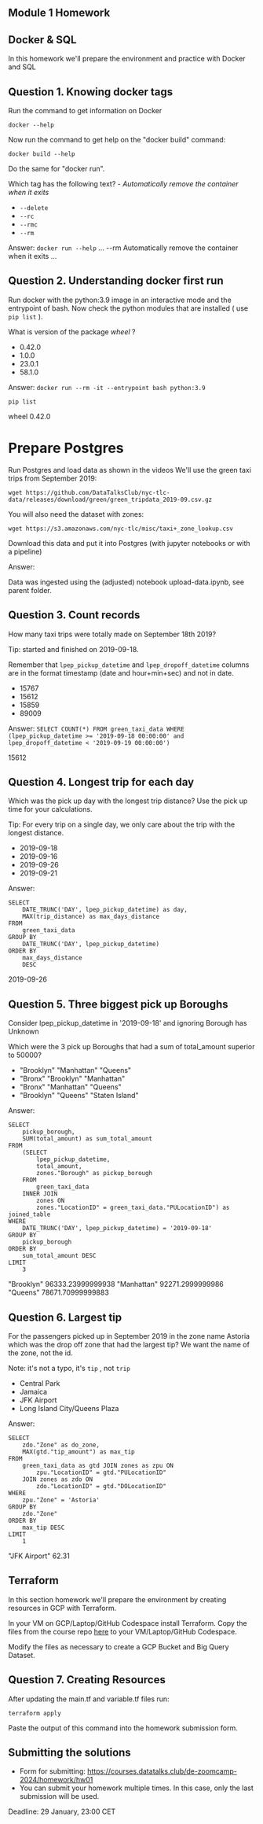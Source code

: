 ## Module 1 Homework

## Docker & SQL

In this homework we'll prepare the environment 
and practice with Docker and SQL


## Question 1. Knowing docker tags

Run the command to get information on Docker 

```docker --help```

Now run the command to get help on the "docker build" command:

```docker build --help```

Do the same for "docker run".

Which tag has the following text? - *Automatically remove the container when it exits* 

- `--delete`
- `--rc`
- `--rmc`
- `--rm`

Answer:
```docker run --help```
...
  --rm                             Automatically remove the container when it exits
...

## Question 2. Understanding docker first run 

Run docker with the python:3.9 image in an interactive mode and the entrypoint of bash.
Now check the python modules that are installed ( use ```pip list``` ). 

What is version of the package *wheel* ?

- 0.42.0
- 1.0.0
- 23.0.1
- 58.1.0

Answer:
```docker run --rm -it --entrypoint bash python:3.9```

```pip list```

wheel      0.42.0

# Prepare Postgres

Run Postgres and load data as shown in the videos
We'll use the green taxi trips from September 2019:

```wget https://github.com/DataTalksClub/nyc-tlc-data/releases/download/green/green_tripdata_2019-09.csv.gz```

You will also need the dataset with zones:

```wget https://s3.amazonaws.com/nyc-tlc/misc/taxi+_zone_lookup.csv```

Download this data and put it into Postgres (with jupyter notebooks or with a pipeline)

Answer:

Data was ingested using the (adjusted) notebook upload-data.ipynb, see parent folder.

## Question 3. Count records 

How many taxi trips were totally made on September 18th 2019?

Tip: started and finished on 2019-09-18. 

Remember that `lpep_pickup_datetime` and `lpep_dropoff_datetime` columns are in the format timestamp (date and hour+min+sec) and not in date.

- 15767
- 15612
- 15859
- 89009

Answer:
```SELECT COUNT(*) FROM green_taxi_data WHERE (lpep_pickup_datetime >= '2019-09-18 00:00:00' and lpep_dropoff_datetime < '2019-09-19 00:00:00') ```

15612

## Question 4. Longest trip for each day

Which was the pick up day with the longest trip distance?
Use the pick up time for your calculations.

Tip: For every trip on a single day, we only care about the trip with the longest distance. 

- 2019-09-18
- 2019-09-16
- 2019-09-26
- 2019-09-21

Answer:

```
SELECT 
	DATE_TRUNC('DAY', lpep_pickup_datetime) as day,
	MAX(trip_distance) as max_days_distance
FROM 
	green_taxi_data 
GROUP BY 
	DATE_TRUNC('DAY', lpep_pickup_datetime)
ORDER BY 
	max_days_distance
	DESC
```

2019-09-26

## Question 5. Three biggest pick up Boroughs

Consider lpep_pickup_datetime in '2019-09-18' and ignoring Borough has Unknown

Which were the 3 pick up Boroughs that had a sum of total_amount superior to 50000?
 
- "Brooklyn" "Manhattan" "Queens"
- "Bronx" "Brooklyn" "Manhattan"
- "Bronx" "Manhattan" "Queens" 
- "Brooklyn" "Queens" "Staten Island"

Answer:

```
SELECT 
	pickup_borough,
	SUM(total_amount) as sum_total_amount
FROM
	(SELECT 
		lpep_pickup_datetime,
	 	total_amount,
		zones."Borough" as pickup_borough
	FROM 
		green_taxi_data
	INNER JOIN 
		zones ON 
		zones."LocationID" = green_taxi_data."PULocationID") as joined_table
WHERE
	DATE_TRUNC('DAY', lpep_pickup_datetime) = '2019-09-18'
GROUP BY
	pickup_borough
ORDER BY
	sum_total_amount DESC
LIMIT
	3
```

"Brooklyn"	96333.23999999938
"Manhattan"	92271.2999999986
"Queens"	78671.70999999883

## Question 6. Largest tip

For the passengers picked up in September 2019 in the zone name Astoria which was the drop off zone that had the largest tip?
We want the name of the zone, not the id.

Note: it's not a typo, it's `tip` , not `trip`

- Central Park
- Jamaica
- JFK Airport
- Long Island City/Queens Plaza

Answer:
```
SELECT 
	zdo."Zone" as do_zone,
	MAX(gtd."tip_amount") as max_tip
FROM 
	green_taxi_data as gtd JOIN zones as zpu ON 
		zpu."LocationID" = gtd."PULocationID"
	JOIN zones as zdo ON
		zdo."LocationID" = gtd."DOLocationID"
WHERE 
	zpu."Zone" = 'Astoria'
GROUP BY
	zdo."Zone"
ORDER BY
	max_tip DESC
LIMIT 
	1
```

"JFK Airport"	62.31


## Terraform

In this section homework we'll prepare the environment by creating resources in GCP with Terraform.

In your VM on GCP/Laptop/GitHub Codespace install Terraform. 
Copy the files from the course repo
[here](https://github.com/DataTalksClub/data-engineering-zoomcamp/tree/main/01-docker-terraform/1_terraform_gcp/terraform) to your VM/Laptop/GitHub Codespace.

Modify the files as necessary to create a GCP Bucket and Big Query Dataset.


## Question 7. Creating Resources

After updating the main.tf and variable.tf files run:

```
terraform apply
```

Paste the output of this command into the homework submission form.


## Submitting the solutions

* Form for submitting: https://courses.datatalks.club/de-zoomcamp-2024/homework/hw01
* You can submit your homework multiple times. In this case, only the last submission will be used. 

Deadline: 29 January, 23:00 CET